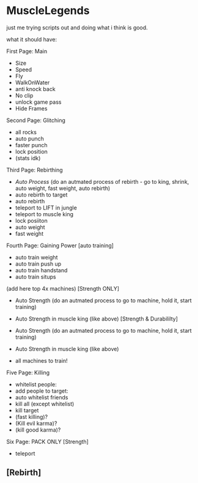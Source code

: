 # MuscleLegends

just me trying scripts out and doing what i think is good.


what it should have:

First Page: Main
  - Size
  - Speed
  - Fly
  - WalkOnWater
  - anti knock back
  - No clip
  - unlock game pass
  - Hide Frames

Second Page: Glitching
  - all rocks
  - auto punch
  - faster punch
  - lock position
  - (stats idk)

Third Page: Rebirthing
  - *Auto Process* (do an autmated process of rebirth - go to king, shrink, auto weight, fast weight, auto rebirth)
  - auto rebirth to target
  - auto rebirth
  - teleport to LIFT in jungle
  - teleport to muscle king
  - lock posiiton
  - auto weight
  - fast weight

Fourth Page: Gaining Power
  [auto training]
  - auto train weight
  - auto train push up
  - auto train handstand
  - auto train situps

  (add here top 4x machines)
  [Strength ONLY]
  - Auto Strength (do an autmated process to go to machine, hold it, start training)
  - Auto Strength in muscle king (like above)
  [Strength & Durabililty]
  - Auto Strength (do an autmated process to go to machine, hold it, start training)
  - Auto Strength in muscle king (like above)

  - all machines to train!

Five Page: Killing
  - whitelist people:
  - add people to target:
  - auto whitelist friends
  - kill all (except whitelist)
  - kill target
  - (fast killing)?
  - (Kill evil karma)?
  - (kill good karma)?

Six Page: PACK ONLY
  [Strength]
  - teleport

  [Rebirth]
  - 










